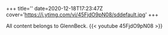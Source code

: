 +++
title=''
date=2020-12-18T17:23:47Z
cover='https://i.ytimg.com/vi/45FjdO9pN08/sddefault.jpg'
+++

All content belongs to GlennBeck.
{{< youtube 45FjdO9pN08 >}}
